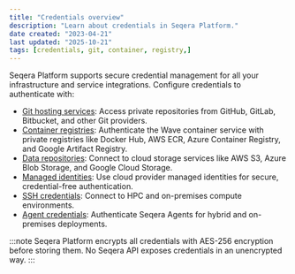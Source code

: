 ```yaml
---
title: "Credentials overview"
description: "Learn about credentials in Seqera Platform."
date created: "2023-04-21"
last updated: "2025-10-21"
tags: [credentials, git, container, registry,]
---
```


Seqera Platform supports secure credential management for all your infrastructure and service integrations. Configure credentials to authenticate with:

- [Git hosting services][git]: Access private repositories from GitHub, GitLab, Bitbucket, and other Git providers.
- [Container registries][registry]: Authenticate the Wave container service with private registries like Docker Hub, AWS ECR, Azure Container Registry, and Google Artifact Registry.
- [Data repositories][data]: Connect to cloud storage services like AWS S3, Azure Blob Storage, and Google Cloud Storage.
- [Managed identities][managed]: Use cloud provider managed identities for secure, credential-free authentication.
- [SSH credentials][ssh]: Connect to HPC and on-premises compute environments.
- [Agent credentials][agent]: Authenticate Seqera Agents for hybrid and on-premises deployments.

:::note
Seqera Platform encrypts all credentials with AES-256 encryption before storing them. No Seqera API exposes credentials in an unencrypted way.
:::

[git]: ../git/overview
[registry]: ./container_registry_credentials
[data]: ./data_repositories
[managed]: ./managed_identities
[ssh]: ./ssh_credentials
[agent]: ./agent_credentials

